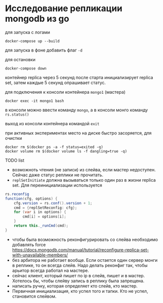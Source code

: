 # Исследование репликации mongodb из go

для запуска с логами

```
docker-compose up --build
```

для запуска в фоне добавить флаг `-d`

для остановки 
```
docker-compose down
```

контейнер replica через 5 секунд после старта инициализирует replica set, затем каждые 5 секунд опрашивает статус.

для подключения к консоли контейнера `mongo1` (мастера)
```
docker exec -it mongo1 bash 
```
в консоли можно ввести команду `mongo`, а в консоли монго команду `rs.status()`

выход из консоли контейнера командой `exit`

при активных экспериментах место на диске быстро засоряется, для очистки
```
docker rm $(docker ps -a -f status=exited -q)
docker volume rm $(docker volume ls -f dangling=true -q)
```

TODO list
* возможноть чтения (не записи) из слейва, если мастер недоступен. Сейчас даже статус реплики не прочитать.
* `replSetInitiate` должна вызываться только один раз в жизни replica set. Для переинициализации используется 
```java
rs.reconfig
function(cfg, options) {
    cfg.version = rs.conf().version + 1;
    cmd = {replSetReconfig: cfg};
    for (var i in options) {
        cmd[i] = options[i];
    }
    return this._runCmd(cmd);
}
``` 
* чтобы была возможность реконфигурировать со слейва необходимо добавлять force https://docs.mongodb.com/manual/tutorial/reconfigure-replica-set-with-unavailable-members/
* без арбитора не работает вообще. Если остается один сервер монги в реплике, то он всегда слейв. Надо делать реконфиг так, чтобы арьитор всегда работал на мастере.
* сейчас клиент, который пишет по ip в слейв, пишет и в мастер. Хотелось бы, чтобы слейву запись в реплику была запрещена.
* написать ручку, которая определяет кто слейв, кто мастер.
* Первичная инициализация, кто успел того и тапки. Кто не успел, становится слейвом.

